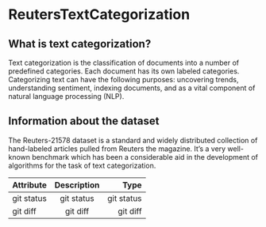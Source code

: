 # ReutersTextCategorization

## What is text categorization? 

Text categorization is the classification of documents into a number of predefined categories. Each document has its own labeled categories. 
Categorizing text can have the following purposes: uncovering trends, understanding sentiment, indexing documents, and as a vital component of
natural language processing (NLP).

## Information about the dataset

The Reuters-21578 dataset is a standard and widely distributed collection of hand-labeled articles pulled from Reuters the magazine. 
It’s a very well-known benchmark which has been a considerable aid in the development of algorithms for the task of text categorization.

| Attribute | Description | Type |
| :---         |     :---:      |          ---: |
| git status   | git status     | git status    |
| git diff     | git diff       | git diff      |
